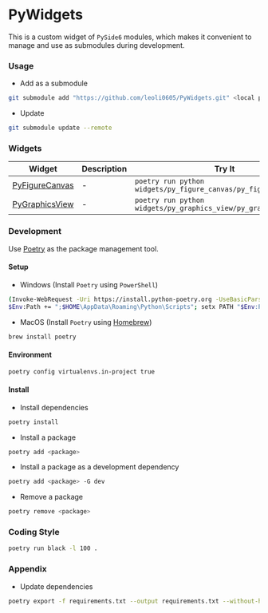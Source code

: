 # PyWidgets

This is a custom widget of `PySide6` modules, which makes it convenient to manage and use as submodules during development.

### Usage

- Add as a submodule

```bash
git submodule add "https://github.com/leoli0605/PyWidgets.git" <local path>
```

- Update

```bash
git submodule update --remote
```

### Widgets

| Widget                                                           | Description | Try It                                                           |
| ---------------------------------------------------------------- | ----------- | ---------------------------------------------------------------- |
| [PyFigureCanvas](./widgets/py_figure_canvas/py_figure_canvas.py) | -           | `poetry run python widgets/py_figure_canvas/py_figure_canvas.py` |
| [PyGraphicsView](./widgets/py_graphics_view/py_graphics_view.py) | -           | `poetry run python widgets/py_graphics_view/py_graphics_view.py` |

### Development

Use [Poetry](https://python-poetry.org/) as the package management tool.

#### Setup

- Windows (Install `Poetry` using `PowerShell`)

```bash
(Invoke-WebRequest -Uri https://install.python-poetry.org -UseBasicParsing).Content | python -
$Env:Path += ";$HOME\AppData\Roaming\Python\Scripts"; setx PATH "$Env:Path"
```

- MacOS (Install `Poetry` using [Homebrew](https://brew.sh/))

```bash
brew install poetry
```

#### Environment

```bash
poetry config virtualenvs.in-project true
```

#### Install

- Install dependencies

```bash
poetry install
```

- Install a package

```bash
poetry add <package>
```

- Install a package as a development dependency

```bash
poetry add <package> -G dev
```

- Remove a package

```bash
poetry remove <package>
```

### Coding Style

```bash
poetry run black -l 100 .
```

### Appendix

- Update dependencies

```bash
poetry export -f requirements.txt --output requirements.txt --without-hashes
```
